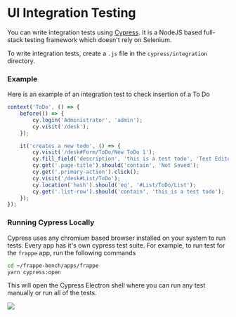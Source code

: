 <!-- base_template: frappe_io/www/frappe/frappe_base.html --><!-- add-breadcrumbs -->
# UI Integration Testing

You can write integration tests using [Cypress](https://cypress.io). It is a NodeJS based full-stack testing framework which doesn't rely on Selenium.

To write integration tests, create a `.js` file in the `cypress/integration` directory.

### Example

Here is an example of an integration test to check insertion of a To Do

```js
context('ToDo', () => {
	before(() => {
		cy.login('Administrator', 'admin');
		cy.visit('/desk');
	});

	it('creates a new todo', () => {
		cy.visit('/desk#Form/ToDo/New ToDo 1');
		cy.fill_field('description', 'this is a test todo', 'Text Editor').blur();
		cy.get('.page-title').should('contain', 'Not Saved');
		cy.get('.primary-action').click();
		cy.visit('/desk#List/ToDo');
		cy.location('hash').should('eq', '#List/ToDo/List');
		cy.get('.list-row').should('contain', 'this is a test todo');
	});
});
```

### Running Cypress Locally

Cypress uses any chromium based browser installed on your system to run tests. Every app has it's own cypress test suite.
For example, to run test for the `frappe` app, run the following commands

```sh
cd ~/frappe-bench/apps/frappe
yarn cypress:open
```

This will open the Cypress Electron shell where you can run any test manually or run all of the tests.

<img src="/docs/assets/img/running-cypress-tests.gif" class="screenshot">
